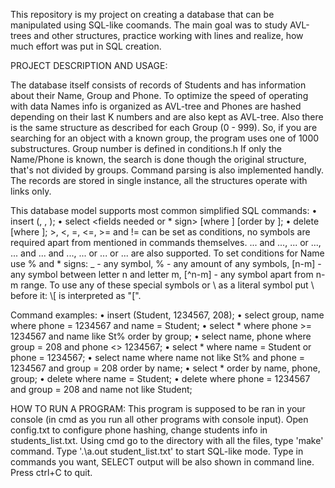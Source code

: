 This repository is my project on creating a database that can be manipulated using SQL-like coomands.
The main goal was to study AVL-trees and other structures, practice working with lines and realize, how much effort was put in SQL creation.

PROJECT DESCRIPTION AND USAGE:

The database itself consists of records of Students and has information about their Name, Group and Phone.
To optimize the speed of operating with data Names info is organized as AVL-tree and Phones are hashed depending on their last K numbers and are also kept as AVL-tree.
Also there is the same structure as described for each Group (0 - 999).
So, if you are searching for an object with a known group, the program uses one of 1000 substructures. Group number is defined in conditions.h
If only the Name/Phone is known, the search is done though the original structure, that's not divided by groups.
Command parsing is also implemented handly.
The records are stored in single instance, all the structures operate with links only.

This database model supports most common simplified SQL commands:
• insert (<name>, <phone>, <group>);
• select <fields needed or * sign> [where <condition>] [order by <fields>];
• delete [where <conditions>];
\>, <, =, <=, >= and != can be set as conditions, no symbols are required apart from mentioned in commands themselves.
... and ..., ... or ..., ... and ... and ..., ... or ... or ... are also supported.
To set conditions for Name use % and * signs:
_ - any symbol, % - any amount of any symbols, [n-m] - any symbol between letter n and letter m, [^n-m] - any symbol apart from n-m range.
To use any of these special symbols or \\ as a literal symbol put \ before it: \\[ is interpreted as "[".

Command examples:
• insert (Student, 1234567, 208);
• select group, name where phone = 1234567 and name = Student;
• select * where phone >= 1234567 and name like St% order by group;
• select name, phone where group = 208 and phone <> 1234567;
• select * where name = Student or phone = 1234567;
• select name where name not like St% and phone = 1234567 and group = 208 order by name;
• select * order by name, phone, group;
• delete where name = Student;
• delete where phone = 1234567 and group = 208 and name not like Student; 


HOW TO RUN A PROGRAM:
This program is supposed to be ran in your console (in cmd as you run all other programs with console input).
Open config.txt to configure phone hashing, change students info in students_list.txt.
Using cmd go to the directory with all the files, type 'make' command.
Type '.\a.out student_list.txt' to start SQL-like mode.
Type in commands you want, SELECT output will be also shown in command line.
Press ctrl+C to quit.
